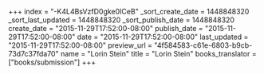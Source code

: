 +++
index = "-K4L4BsVzfD0gke0ICeB"
_sort_create_date = 1448848320
_sort_last_updated = 1448848320
_sort_publish_date = 1448848320
create_date = "2015-11-29T17:52:00-08:00"
publish_date = "2015-11-29T17:52:00-08:00"
date = "2015-11-29T17:52:00-08:00"
last_updated = "2015-11-29T17:52:00-08:00"
preview_url = "4f584583-c61e-6803-b9cb-73d7c37fda70"
name = "Lorin Stein"
title = "Lorin Stein"
books_translator = ["books/submission"]
+++

